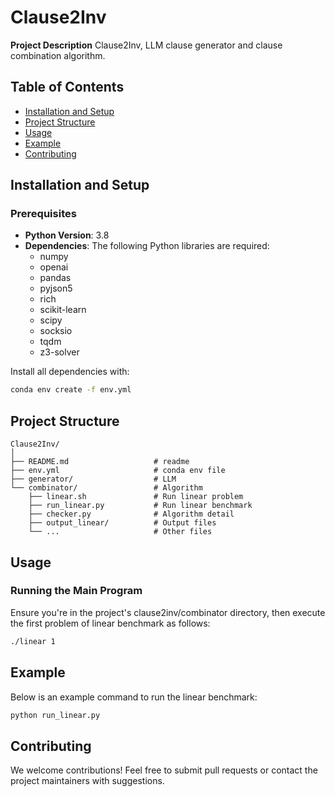 
# Clause2Inv

**Project Description**
Clause2Inv, LLM clause generator and clause combination algorithm.

## Table of Contents

- [Installation and Setup](#installation-and-setup)
- [Project Structure](#project-structure)
- [Usage](#usage)
- [Example](#example)
- [Contributing](#contributing)

## Installation and Setup

### Prerequisites

- **Python Version**: 3.8
- **Dependencies**: The following Python libraries are required:
  - numpy
  - openai
  - pandas
  - pyjson5
  - rich
  - scikit-learn
  - scipy
  - socksio
  - tqdm
  - z3-solver

Install all dependencies with:

```bash
conda env create -f env.yml
```

## Project Structure

```
Clause2Inv/
│
├── README.md               	# readme
├── env.yml                		# conda env file
├── generator/                	# LLM
└── combinator/                 # Algorithm
    ├── linear.sh          		# Run linear problem
    ├── run_linear.py         	# Run linear benchmark
    ├── checker.py      		# Algorithm detail
    ├── output_linear/          # Output files
    └── ...          			# Other files
```

## Usage

### Running the Main Program

Ensure you're in the project's clause2inv/combinator directory, then execute the first problem of linear benchmark as follows:

```bash
./linear 1
```

## Example

Below is an example command to run the linear benchmark:

```bash
python run_linear.py
```

## Contributing

We welcome contributions! Feel free to submit pull requests or contact the project maintainers with suggestions.
